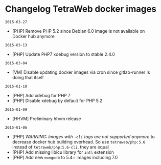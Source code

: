 # Changelog TetraWeb docker images

`2015-03-27`
 - [PHP] Remove PHP 5.2 since Debian 6.0 image is not available on Docker hub anymore

`2015-03-13`
 - [PHP] Update PHP7 xdebug version to stable 2.4.0

`2015-03-04`
 - [VM] Disable updating docker images via cron since gitlab-runner is doing that itself

`2015-01-10`
 - [PHP] Add xdebug for PHP 7
 - [PHP] Disable xdebug by default for PHP 5.2

`2015-01-09`
 - [HHVM] Preliminary hhvm release

`2015-01-06`
- [PHP] *WARNING: Images with `-cli` tags are not supported anymore* to decrease docker hub building overhead. So use `tetraweb/php:5.6` instead of `tetraweb/php:5.6-cli`, they are equal
- [PHP] Add missing libicu library for `intl` extension
- [PHP] Add new `mongodb` to 5.4+ images including 7.0

